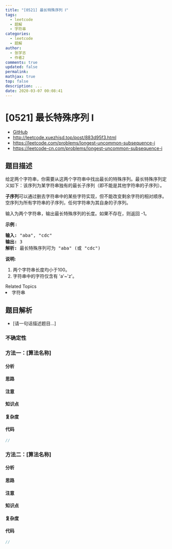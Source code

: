 ```yaml
---
title: "[0521] 最长特殊序列 Ⅰ"
tags:
  - leetcode
  - 题解
  - 字符串
categories:
  - leetcode
  - 题解
author:
  - 张学志
  - 作者2
comments: true
updated: false
permalink:
mathjax: true
top: false
description: ...
date: 2020-03-07 00:08:41
---
```



# [0521] 最长特殊序列 Ⅰ
* [GitHub](https://github.com/algoboy101/LeetCodeCrowdsource/tree/master/_posts/QA/%5B0521%5D%20%E6%9C%80%E9%95%BF%E7%89%B9%E6%AE%8A%E5%BA%8F%E5%88%97%20%E2%85%A0.md)
* http://leetcode.xuezhisd.top/post/883d95f3.html
* https://leetcode.com/problems/longest-uncommon-subsequence-i
* https://leetcode-cn.com/problems/longest-uncommon-subsequence-i


## 题目描述

<p>给定两个字符串，你需要从这两个字符串中找出最长的特殊序列。最长特殊序列定义如下：该序列为某字符串独有的最长子序列（即不能是其他字符串的子序列）。</p>

<p><strong>子序列</strong>可以通过删去字符串中的某些字符实现，但不能改变剩余字符的相对顺序。空序列为所有字符串的子序列，任何字符串为其自身的子序列。</p>

<p>输入为两个字符串，输出最长特殊序列的长度。如果不存在，则返回 -1。</p>

<p><strong>示例 :</strong></p>

<pre><strong>输入:</strong> &quot;aba&quot;, &quot;cdc&quot;
<strong>输出:</strong> 3
<strong>解析:</strong> 最长特殊序列可为 &quot;aba&quot; (或 &quot;cdc&quot;)
</pre>

<p><strong>说明:</strong></p>

<ol>
	<li>两个字符串长度均小于100。</li>
	<li>字符串中的字符仅含有&nbsp;&#39;a&#39;~&#39;z&#39;。</li>
</ol>
<div><div>Related Topics</div><div><li>字符串</li></div></div>


## 题目解析
* [请一句话描述题目...]

### 不确定性


### 方法一：[算法名称]

#### 分析

#### 思路

#### 注意

#### 知识点

#### 复杂度

#### 代码

```cpp
//
```


### 方法二：[算法名称]

#### 分析

#### 思路

#### 注意

#### 知识点

#### 复杂度

#### 代码

```cpp
//
```


